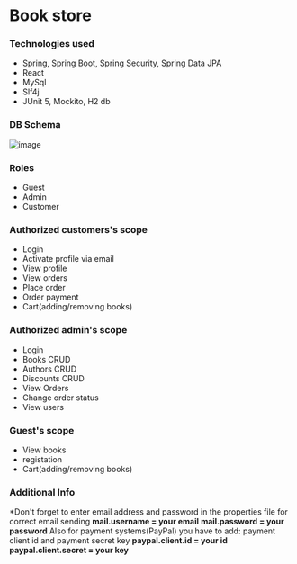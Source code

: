 # Book store

 ### Technologies used
* Spring, Spring Boot, Spring Security, Spring Data JPA
* React
* MySql
* Slf4j
* JUnit 5, Mockito, H2 db

 ### DB Schema
 ![image](https://user-images.githubusercontent.com/44998184/162007222-8667b398-fb0c-4726-a3af-719a678b6538.png)
 
 ### Roles
  * Guest
  * Admin
  * Customer
   
 ### Authorized customers's scope
 * Login
 * Activate profile via email
 * View profile
 * View orders
 * Place order
 * Order payment
 * Cart(adding/removing books)

### Authorized admin's scope
 * Login
 * Books CRUD
 * Authors CRUD
 * Discounts CRUD
 * View Orders
 * Change order status
 * View users

### Guest's scope
* View books 
* registation 
* Cart(adding/removing books)

### Additional Info
 *Don't forget to enter email address and password in the properties file for correct email sending
 **mail.username = your email**
 **mail.password = your password**
 Also for payment systems(PayPal) you have to add: payment client id and payment secret key
 **paypal.client.id = your id**
 **paypal.client.secret = your key**
 
 
